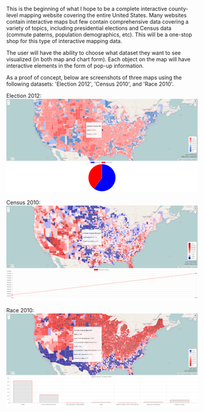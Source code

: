 This is the beginning of what I hope to be a complete interactive county-level mapping website covering the entire United States. Many websites contain interactive maps but few contain comprehensive data covering a variety of topics, including presidential elections and Census data (commute paterns, population demographics, etc).  This will be a one-stop shop for this type of interactive mapping data.

The user will have the ability to choose what dataset they want to see visualized (in both map and chart form). Each object on the map will have interactive elements in the form of pop-up information.

As a proof of concept, below are screenshots of three maps using the following datasets: 'Election 2012', 'Census 2010', and 'Race 2010'.

Election 2012:
![Alt text](https://github.com/ShawnUrbach/MappingProject/blob/master/Screenshot1.png?raw=true "Election 2012")

Census 2010:
![Alt text](https://github.com/ShawnUrbach/MappingProject/blob/master/Screenshot2.png?raw=true "Census 2010")

Race 2010:
![Alt text](https://github.com/ShawnUrbach/MappingProject/blob/master/Screenshot3.png?raw=true "Race 2010")